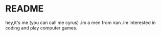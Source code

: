 # README
hey,it's me (you can call me cyrus)
.im a men from iran
.im interested in coding and play computer games.
